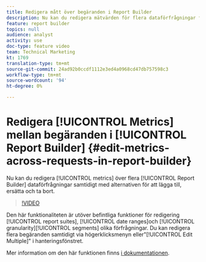 ```yaml
---
title: Redigera mått över begäranden i Report Builder
description: Nu kan du redigera mätvärden för flera dataförfrågningar från Report Builder på en gång med alternativen för att lägga till, ersätta och ta bort.
feature: report builder
topics: null
audience: analyst
activity: use
doc-type: feature video
team: Technical Marketing
kt: 1769
translation-type: tm+mt
source-git-commit: 24ad92b0ccdf1112e3ed4a0968cd47db757598c3
workflow-type: tm+mt
source-wordcount: '94'
ht-degree: 0%

---
```



# Redigera [!UICONTROL Metrics] mellan begäranden i [!UICONTROL Report Builder] {#edit-metrics-across-requests-in-report-builder}

Nu kan du redigera [!UICONTROL metrics] över flera [!UICONTROL Report Builder] dataförfrågningar samtidigt med alternativen för att lägga till, ersätta och ta bort.

>[!VIDEO](https://video.tv.adobe.com/v/23547/?quality=12)

Den här funktionaliteten är utöver befintliga funktioner för redigering [!UICONTROL report suites], [!UICONTROL date ranges]och [!UICONTROL granularity][!UICONTROL segments] olika förfrågningar. Du kan redigera flera begäranden samtidigt via högerklicksmenyn eller&quot;[!UICONTROL Edit Multiple]&quot; i hanteringsfönstret.

Mer information om den här funktionen finns [i dokumentationen](https://marketing.adobe.com/resources/help/en_US/arb/edit_multiple_metrics.html).
